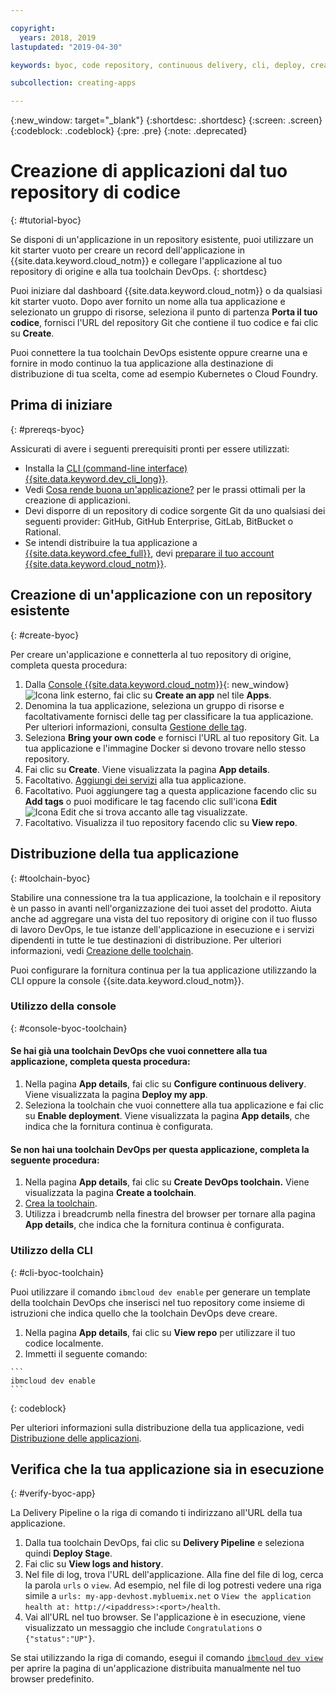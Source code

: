 ```yaml
---

copyright:
  years: 2018, 2019
lastupdated: "2019-04-30"

keywords: byoc, code repository, continuous delivery, cli, deploy, create app custom repo, custom repo, existing repo, custom code

subcollection: creating-apps

---
```


{:new_window: target="_blank"}
{:shortdesc: .shortdesc}
{:screen: .screen}
{:codeblock: .codeblock}
{:pre: .pre}
{:note: .deprecated}

# Creazione di applicazioni dal tuo repository di codice
{: #tutorial-byoc}

Se disponi di un'applicazione in un repository esistente, puoi utilizzare un kit starter vuoto per creare un record dell'applicazione in {{site.data.keyword.cloud_notm}} e collegare l'applicazione al tuo repository di origine e alla tua toolchain DevOps.
{: shortdesc}

Puoi iniziare dal dashboard {{site.data.keyword.cloud_notm}} o da qualsiasi kit starter vuoto. Dopo aver fornito un nome alla tua applicazione e selezionato un gruppo di risorse, seleziona il punto di partenza **Porta il tuo codice**, fornisci l'URL del repository Git che contiene il tuo codice e fai clic su **Create**.

Puoi connettere la tua toolchain DevOps esistente oppure crearne una e fornire in modo continuo la tua applicazione alla destinazione di distribuzione di tua scelta, come ad esempio Kubernetes o Cloud Foundry.

## Prima di iniziare
{: #prereqs-byoc}

Assicurati di avere i seguenti prerequisiti pronti per essere utilizzati:

 * Installa la [CLI (command-line interface) {{site.data.keyword.dev_cli_long}}](/docs/cli?topic=cloud-cli-ibmcloud-cli).
 * Vedi [Cosa rende buona un'applicazione?](/docs/apps?topic=creating-apps-best-practice) per le prassi ottimali per la creazione di applicazioni.
 * Devi disporre di un repository di codice sorgente Git da uno qualsiasi dei seguenti provider: GitHub, GitHub Enterprise, GitLab, BitBucket o Rational.
 * Se intendi distribuire la tua applicazione a [{{site.data.keyword.cfee_full}}](/docs/cloud-foundry?topic=cloud-foundry-about), devi [preparare il tuo account {{site.data.keyword.cloud_notm}}](/docs/cloud-foundry?topic=cloud-foundry-prepare).

## Creazione di un'applicazione con un repository esistente
{: #create-byoc}

Per creare un'applicazione e connetterla al tuo repository di origine, completa questa procedura:

1. Dalla [Console {{site.data.keyword.cloud_notm}}](https://{DomainName}){: new_window} ![Icona link esterno](../../icons/launch-glyph.svg "Icona link esterno"), fai clic su **Create an app** nel tile **Apps**.
2. Denomina la tua applicazione, seleziona un gruppo di risorse e facoltativamente fornisci delle tag per classificare la tua applicazione. Per ulteriori informazioni, consulta [Gestione delle tag](/docs/resources?topic=resources-tag).
3. Seleziona **Bring your own code** e fornisci l'URL al tuo repository Git. La tua applicazione e l'immagine Docker si devono trovare nello stesso repository.
4. Fai clic su **Create**. Viene visualizzata la pagina **App details**. 
5. Facoltativo. [Aggiungi dei servizi](/docs/apps?topic=creating-apps-add-resource) alla tua applicazione.
6. Facoltativo. Puoi aggiungere tag a questa applicazione facendo clic su **Add tags** o puoi modificare le tag facendo clic sull'icona **Edit** ![Icona Edit](../../icons/edit-tagging.svg) che si trova accanto alle tag visualizzate. 
7. Facoltativo. Visualizza il tuo repository facendo clic su **View repo**.

## Distribuzione della tua applicazione
{: #toolchain-byoc}

Stabilire una connessione tra la tua applicazione, la toolchain e il repository è un passo in avanti nell'organizzazione dei tuoi asset del prodotto. Aiuta anche ad aggregare una vista del tuo repository di origine con il tuo flusso di lavoro DevOps, le tue istanze dell'applicazione in esecuzione e i servizi dipendenti in tutte le tue destinazioni di distribuzione. Per ulteriori informazioni, vedi [Creazione delle toolchain](/docs/services/ContinuousDelivery?topic=ContinuousDelivery-toolchains_getting_started).

Puoi configurare la fornitura continua per la tua applicazione utilizzando la CLI oppure la console {{site.data.keyword.cloud_notm}}. 

### Utilizzo della console
{: #console-byoc-toolchain}

#### Se hai già una toolchain DevOps che vuoi connettere alla tua applicazione, completa questa procedura: 

1. Nella pagina **App details**, fai clic su **Configure continuous delivery**. Viene visualizzata la pagina **Deploy my app**.
2. Seleziona la toolchain che vuoi connettere alla tua applicazione e fai clic su **Enable deployment**. Viene visualizzata la pagina **App details**, che indica che la fornitura continua è configurata.

#### Se non hai una toolchain DevOps per questa applicazione, completa la seguente procedura: 

1. Nella pagina **App details**, fai clic su **Create DevOps toolchain.** Viene visualizzata la pagina **Create a toolchain**.
2. [Crea la toolchain](/docs/services/ContinuousDelivery?topic=ContinuousDelivery-toolchains_getting_started).
3. Utilizza i breadcrumb nella finestra del browser per tornare alla pagina **App details**, che indica che la fornitura continua è configurata.

### Utilizzo della CLI
{: #cli-byoc-toolchain}

Puoi utilizzare il comando `ibmcloud dev enable` per generare un template della toolchain DevOps che inserisci nel tuo repository come insieme di istruzioni che indica quello che la toolchain DevOps deve creare.  

  1. Nella pagina **App details**, fai clic su **View repo** per utilizzare il tuo codice localmente. 
  2. Immetti il seguente comando:
    
    ```
    ibmcloud dev enable
    ```
   {: codeblock}

Per ulteriori informazioni sulla distribuzione della tua applicazione, vedi [Distribuzione delle applicazioni](/docs/apps?topic=creating-apps-deploying-apps).

## Verifica che la tua applicazione sia in esecuzione
{: #verify-byoc-app}

La Delivery Pipeline o la riga di comando ti indirizzano all'URL della tua applicazione.

1. Dalla tua toolchain DevOps, fai clic su **Delivery Pipeline** e seleziona quindi **Deploy Stage**.
2. Fai clic su **View logs and history**.
3. Nel file di log, trova l'URL dell'applicazione. Alla fine del file di log, cerca la parola `urls` o `view`. Ad esempio, nel file di log potresti vedere una riga simile a `urls: my-app-devhost.mybluemix.net` o `View the application health at: http://<ipaddress>:<port>/health`.
4. Vai all'URL nel tuo browser. Se l'applicazione è in esecuzione, viene visualizzato un messaggio che include `Congratulations` o `{"status":"UP"}`.

Se stai utilizzando la riga di comando, esegui il comando [`ibmcloud dev view`](/docs/cli/idt?topic=cloud-cli-idt-cli#view) per aprire la pagina di un'applicazione distribuita manualmente nel tuo browser predefinito.
